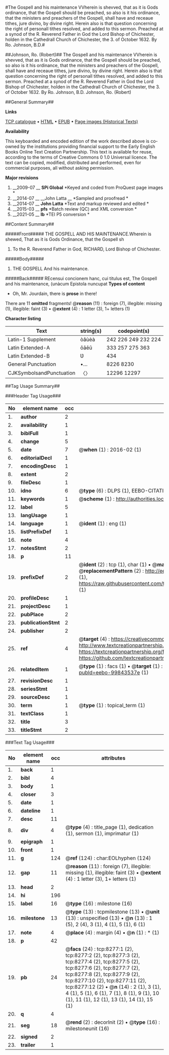 #The Gospell and his maintenance VVherein is shevved, that as it is Gods ordinance, that the Gospell should be preached, so also is it his ordinance, that the ministers and preachers of the Gospell, shall have and receaue tithes, jure divino, by divine right. Herein also is that question concerning the right of personall tithes resolved, and added to this sermon. Preached at a synod of the R. Reverend Father in God the Lord Bishop of Chichester, holden in the Cathedrall Church of Chichester, the 3. of October 1632. By Ro. Johnson, B.D.#

##Johnson, Ro. (Robert)##
The Gospell and his maintenance VVherein is shevved, that as it is Gods ordinance, that the Gospell should be preached, so also is it his ordinance, that the ministers and preachers of the Gospell, shall have and receaue tithes, jure divino, by divine right. Herein also is that question concerning the right of personall tithes resolved, and added to this sermon. Preached at a synod of the R. Reverend Father in God the Lord Bishop of Chichester, holden in the Cathedrall Church of Chichester, the 3. of October 1632. By Ro. Johnson, B.D.
Johnson, Ro. (Robert)

##General Summary##

**Links**

[TCP catalogue](http://www.ota.ox.ac.uk/tcp/)  • 
[HTML](http://tei.it.ox.ac.uk/tcp/Texts-HTML/free/A04/A04573.html)  • 
[EPUB](http://tei.it.ox.ac.uk/tcp/Texts-EPUB/free/A04/A04573.epub) • 
[Page images (Historical Texts)](https://historicaltexts.jisc.ac.uk/eebo-99843537e)

**Availability**

This keyboarded and encoded edition of the work described above is co-owned by the
    institutions providing financial support to the Early English Books Online Text Creation
    Partnership. This text is available for reuse, according to the terms of  Creative Commons 0 1.0 Universal
    licence. The text can be copied, modified, distributed and performed, even for commercial
    purposes, all without asking permission.

**Major revisions**

1. __2009-07 __ __SPi Global__ *Keyed and coded from ProQuest page images *
1. __2014-07 __ __John Latta __ *Sampled and proofread *
1. __2014-07 __ __John Latta__ *Text and markup reviewed and edited *
1. __2015-03 __ __pfs__ *Batch review (QC) and XML conversion *
1. __2021-05 __ __lb__ *TEI P5 conversion *

##Content Summary##

#####Front#####
THE GOSPELL AND HIS MAINTENANCE.Wherein is shewed, That as it is Gods Ordinance, that the Gospell sh
1. To the R. Reverend Father in God, RICHARD, Lord Bishop of Chichester.

#####Body#####

1. THE GOSPELL And his maintenance.

#####Back#####
REcensui concionem hanc, cui titulus est, The Gospell and his maintenance, (unàcum Epistola nuncupat
**Types of content**

  * Oh, Mr. Jourdain, there is **prose** in there!

There are 11 **omitted** fragments! 
 @__reason__ (11) : foreign (7), illegible: missing (1), illegible: faint (3)  •  @__extent__ (4) : 1 letter (3), 1+ letters (1)

**Character listing**


|Text|string(s)|codepoint(s)|
|---|---|---|
|Latin-1 Supplement|òâùèà|242 226 249 232 224|
|Latin Extended-A|ōāēū|333 257 275 363|
|Latin Extended-B|Ʋ|434|
|General Punctuation|•…|8226 8230|
|CJKSymbolsandPunctuation|〈〉|12296 12297|

##Tag Usage Summary##

###Header Tag Usage###

|No|element name|occ|attributes|
|---|---|---|---|
|1.|__author__|2||
|2.|__availability__|1||
|3.|__biblFull__|1||
|4.|__change__|5||
|5.|__date__|7| @__when__ (1) : 2016-02 (1)|
|6.|__editorialDecl__|1||
|7.|__encodingDesc__|1||
|8.|__extent__|2||
|9.|__fileDesc__|1||
|10.|__idno__|6| @__type__ (6) : DLPS (1), EEBO-CITATION (1), VID (1), EEBO-PROQUEST (1), STC (2)|
|11.|__keywords__|1| @__scheme__ (1) : http://authorities.loc.gov/ (1)|
|12.|__label__|5||
|13.|__langUsage__|1||
|14.|__language__|1| @__ident__ (1) : eng (1)|
|15.|__listPrefixDef__|1||
|16.|__note__|4||
|17.|__notesStmt__|2||
|18.|__p__|11||
|19.|__prefixDef__|2| @__ident__ (2) : tcp (1), char (1)  •  @__matchPattern__ (2) : ([0-9\-]+):([0-9IVX]+) (1), (.+) (1)  •  @__replacementPattern__ (2) : http://eebo.chadwyck.com/downloadtiff?vid=$1&page=$2 (1), https://raw.githubusercontent.com/textcreationpartnership/Texts/master/tcpchars.xml#$1 (1)|
|20.|__profileDesc__|1||
|21.|__projectDesc__|1||
|22.|__pubPlace__|2||
|23.|__publicationStmt__|2||
|24.|__publisher__|2||
|25.|__ref__|4| @__target__ (4) : https://creativecommons.org/publicdomain/zero/1.0/ (1), http://www.textcreationpartnership.org/docs/. (1), https://textcreationpartnership.org/faq/#faq05 (1), https://github.com/textcreationpartnership (1)|
|26.|__relatedItem__|1| @__type__ (1) : facs (1)  •  @__target__ (1) : https://data.historicaltexts.jisc.ac.uk/view?pubId=eebo-99843537e (1)|
|27.|__revisionDesc__|1||
|28.|__seriesStmt__|1||
|29.|__sourceDesc__|1||
|30.|__term__|1| @__type__ (1) : topical_term (1)|
|31.|__textClass__|1||
|32.|__title__|3||
|33.|__titleStmt__|2||


###Text Tag Usage###

|No|element name|occ|attributes|
|---|---|---|---|
|1.|__back__|1||
|2.|__bibl__|4||
|3.|__body__|1||
|4.|__closer__|3||
|5.|__date__|1||
|6.|__dateline__|1||
|7.|__desc__|11||
|8.|__div__|4| @__type__ (4) : title_page (1), dedication (1), sermon (1), imprimatur (1)|
|9.|__epigraph__|1||
|10.|__front__|1||
|11.|__g__|124| @__ref__ (124) : char:EOLhyphen (124)|
|12.|__gap__|11| @__reason__ (11) : foreign (7), illegible: missing (1), illegible: faint (3)  •  @__extent__ (4) : 1 letter (3), 1+ letters (1)|
|13.|__head__|2||
|14.|__hi__|196||
|15.|__label__|16| @__type__ (16) : milestone (16)|
|16.|__milestone__|13| @__type__ (13) : tcpmilestone (13)  •  @__unit__ (13) : unspecified (13)  •  @__n__ (13) : 1 (5), 2 (4), 3 (1), 4 (1), 5 (1), 6 (1)|
|17.|__note__|4| @__place__ (4) : margin (4)  •  @__n__ (1) : * (1)|
|18.|__p__|42||
|19.|__pb__|24| @__facs__ (24) : tcp:8277:1 (2), tcp:8277:2 (2), tcp:8277:3 (2), tcp:8277:4 (2), tcp:8277:5 (2), tcp:8277:6 (2), tcp:8277:7 (2), tcp:8277:8 (2), tcp:8277:9 (2), tcp:8277:10 (2), tcp:8277:11 (2), tcp:8277:12 (2)  •  @__n__ (14) : 2 (1), 3 (1), 4 (1), 5 (1), 6 (1), 7 (1), 8 (1), 9 (1), 10 (1), 11 (1), 12 (1), 13 (1), 14 (1), 15 (1)|
|20.|__q__|4||
|21.|__seg__|18| @__rend__ (2) : decorInit (2)  •  @__type__ (16) : milestoneunit (16)|
|22.|__signed__|2||
|23.|__trailer__|1||
